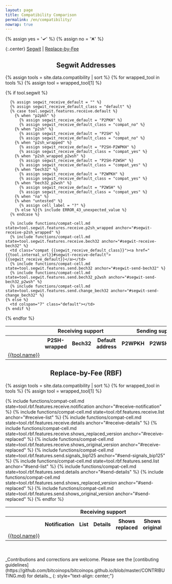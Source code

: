```yaml
---
layout: page
title: Compatibility Comparison
permalink: /en/compatibility/
nowrap: true
---
```

{% assign yes = '<span class="feature-yes"><strong>✓</strong></span>' %}
{% assign no = '<span class="feature-no"><strong>✕</strong></span>' %}
<style>
th, td { text-align: center; }
h1, h2, h3, h4, h5, h6 { text-align: center; }
</style>

{:.center}
[Segwit](#segwit-addresses) \| [Replace-by-Fee](#replace-by-fee-rbf)

## Segwit Addresses

<table class="compatibility">
  <tr>
    <th></th>
    <th colspan="3">Receiving support</th>
    <th colspan="3">Sending support</th>
  </tr>
  <tr>
    <th></th>
    <th>P2SH-wrapped</th>
    <th>Bech32</th>
    <th>Default address</th>
    <th>P2WPKH</th>
    <th>P2WSH</th>
    <th>Bech32 change</th>
  </tr>

{% assign tools = site.data.compatibility | sort %}
{% for wrapped_tool in tools %}
  {% assign tool = wrapped_tool[1] %}
  <tr>
    <td><a href="{{tool.internal_url}}#segwit">{{tool.name}}</a></td>
    {% if tool.segwit %}

      {% assign segwit_receive_default = "" %}
      {% assign segwit_receive_default_class = "default" %}
      {% case tool.segwit.features.receive.default %}
        {% when "p2pkh" %}
          {% assign segwit_receive_default = "P2PKH" %}
          {% assign segwit_receive_default_class = "compat_no" %}
        {% when "p2sh" %}
          {% assign segwit_receive_default = "P2SH" %}
          {% assign segwit_receive_default_class = "compat_no" %}
        {% when "p2sh_wrapped" %}
          {% assign segwit_receive_default = "P2SH-P2WPKH" %}
          {% assign segwit_receive_default_class = "compat_yes" %}
        {% when "p2sh_wrapped_p2wsh" %}
          {% assign segwit_receive_default = "P2SH-P2WSH" %}
          {% assign segwit_receive_default_class = "compat_yes" %}
        {% when "bech32" %}
          {% assign segwit_receive_default = "P2WPKH" %}
          {% assign segwit_receive_default_class = "compat_yes" %}
        {% when "bech32_p2wsh" %}
          {% assign segwit_receive_default = "P2WSH" %}
          {% assign segwit_receive_default_class = "compat_yes" %}
        {% when "na" %}
        {% when "untested" %}
          {% assign cell_label = "?" %}
        {% else %}{% include ERROR_43_unexpected_value %}
      {% endcase %}

      {% include functions/compat-cell.md state=tool.segwit.features.receive.p2sh_wrapped anchor="#segwit-receive-p2sh_wrapped" %}
      {% include functions/compat-cell.md state=tool.segwit.features.receive.bech32 anchor="#segwit-receive-bech32" %}
      <td class="compat {{segwit_receive_default_class}}"><a href="{{tool.internal_url}}#segwit-receive-default">{{segwit_receive_default}}</a></td>
      {% include functions/compat-cell.md state=tool.segwit.features.send.bech32 anchor="#segwit-send-bech32" %}
      {% include functions/compat-cell.md state=tool.segwit.features.send.bech32_p2wsh anchor="#segwit-send-bech32_p2wsh" %}
      {% include functions/compat-cell.md state=tool.segwit.features.send.change_bech32 anchor="#segwit-send-change_bech32" %}
    {% else %}
      <td colspan="7" class="default"></td>
    {% endif %}
  </tr>
{% endfor %}

</table>

## Replace-by-Fee (RBF)

<table class="compatibility">
  <tr>
    <th></th>
    <th colspan="5">Receiving support</th>
    <th colspan="5">Sending support</th>
  </tr>
  <tr>
    <th></th>
    <th>Notification</th>
    <th>List</th>
    <th>Details</th>
    <th>Shows replaced</th>
    <th>Shows original</th>
    <th>Signals BIP125</th>
    <th>List</th>
    <th>Details</th>
    <th>Shows replaced</th>
    <th>Shows original</th>
  </tr>

{% assign tools = site.data.compatibility | sort %}
{% for wrapped_tool in tools %}
  {% assign tool = wrapped_tool[1] %}
  <tr>
    <td><a href="{{tool.internal_url}}#rbf">{{tool.name}}</a></td>
    {% include functions/compat-cell.md state=tool.rbf.features.receive.notification anchor="#receive-notification" %}
    {% include functions/compat-cell.md state=tool.rbf.features.receive.list anchor="#receive-list" %}
    {% include functions/compat-cell.md state=tool.rbf.features.receive.details anchor="#receive-details" %}
    {% include functions/compat-cell.md state=tool.rbf.features.receive.shows_replaced_version anchor="#receive-replaced" %}
    {% include functions/compat-cell.md state=tool.rbf.features.receive.shows_original_version anchor="#receive-replaced" %}
    {% include functions/compat-cell.md state=tool.rbf.features.send.signals_bip125 anchor="#send-signals_bip125" %}
    {% include functions/compat-cell.md state=tool.rbf.features.send.list anchor="#send-list" %}
    {% include functions/compat-cell.md state=tool.rbf.features.send.details anchor="#send-details" %}
    {% include functions/compat-cell.md state=tool.rbf.features.send.shows_replaced_version anchor="#send-replaced" %}
    {% include functions/compat-cell.md state=tool.rbf.features.send.shows_original_version anchor="#send-replaced" %}
  </tr>
{% endfor %}

</table>

<br/>
<br/>
_Contributions and corrections are welcome. Please see the [contibuting
guidelines](https://github.com/bitcoinops/bitcoinops.github.io/blob/master/CONTRIBUTING.md)
for details._
{: style="text-align: center;"}
